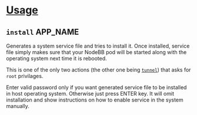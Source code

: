 [Usage](../Usage.markdown)
==========================

## `install` APP_NAME

Generates a system service file and tries to install it.
Once installed, service file simply makes sure that your NodeBB pod will be started along with the operating system next time it is rebooted.

This is one of the only two actions (the other one being [`tunnel`](./tunnel.markdown)) that asks for `root` privilages.

Enter valid password only if you want generated service file to be installed in host operating system.
Otherwise just press ENTER key. It will omit installation and show instructions on how to enable service in the system manually.
